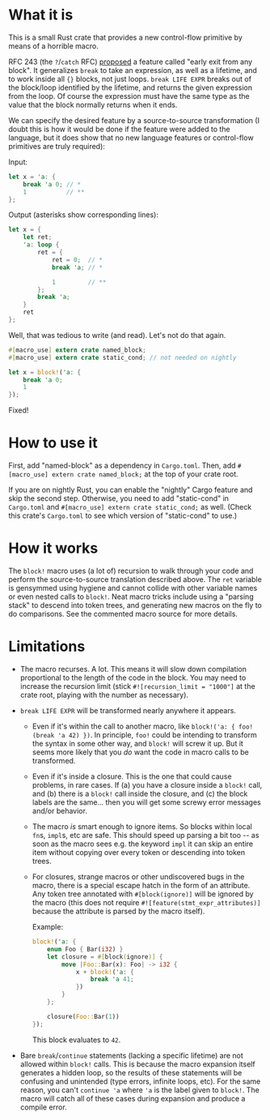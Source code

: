What it is
==========

This is a small Rust crate that provides a new control-flow primitive by means of a horrible macro.

RFC 243 (the `?`/`catch` RFC) [proposed][link] a feature called "early exit from any block". It generalizes `break` to take an expression, as well as a lifetime, and to work inside all `{}` blocks, not just loops. `break LIFE EXPR` breaks out of the block/loop identified by the lifetime, and returns the given expression from the loop. Of course the expression must have the same type as the value that the block normally returns when it ends.

[link]: https://github.com/rust-lang/rfcs/blob/master/text/0243-trait-based-exception-handling.md#early-exit-from-any-block

We can specify the desired feature by a source-to-source transformation (I doubt this is how it would be done if the feature were added to the language, but it does show that no new language features or control-flow primitives are truly required):

Input:

```rust
let x = 'a: {
    break 'a 0; // *
    1           // **
};
```

Output (asterisks show corresponding lines):

```rust
let x = {
    let ret;
    'a: loop {
        ret = {
            ret = 0;  // *
            break 'a; // *

            1         // **
        };
        break 'a;
    }
    ret
};
```

Well, that was tedious to write (and read). Let's not do that again.

```rust
#[macro_use] extern crate named_block;
#[macro_use] extern crate static_cond; // not needed on nightly

let x = block!('a: {
    break 'a 0;
    1
});
```

Fixed!

How to use it
=============

First, add "named-block" as a dependency in `Cargo.toml`. Then, add `#[macro_use] extern crate named_block;` at the top of your crate root.

If you are on nightly Rust, you can enable the "nightly" Cargo feature and skip the second step. Otherwise, you need to add "static-cond" in `Cargo.toml` and `#[macro_use] extern crate static_cond;` as well. (Check this crate's `Cargo.toml` to see which version of "static-cond" to use.)

How it works
============

The `block!` macro uses (a lot of) recursion to walk through your code and perform the source-to-source translation described above. The `ret` variable is gensymmed using hygiene and cannot collide with other variable names or even nested calls to `block!`. Neat macro tricks include using a "parsing stack" to descend into token trees, and generating new macros on the fly to do comparisons. See the commented macro source for more details.

Limitations
===========

- The macro recurses. A lot. This means it will slow down compilation proportional to the length of the code in the block. You may need to increase the recursion limit (stick `#![recursion_limit = "1000"]` at the crate root, playing with the number as necessary).
- `break LIFE EXPR` will be transformed nearly anywhere it appears.
    - Even if it's within the call to another macro, like `block!('a: { foo!(break 'a 42) })`. In principle, `foo!` could be intending to transform the syntax in some other way, and `block!` will screw it up. But it seems more likely that you _do_ want the code in macro calls to be transformed.
    - Even if it's inside a closure. This is the one that could cause problems, in rare cases. If (a) you have a closure inside a `block!` call, and (b) there is a `block!` call inside the closure, and (c) the block labels are the same... then you will get some screwy error messages and/or behavior.
    - The macro _is_ smart enough to ignore items. So blocks within local `fn`s, `impl`s, etc are safe. This should speed up parsing a bit too -- as soon as the macro sees e.g. the keyword `impl` it can skip an entire item without copying over every token or descending into token trees.
    - For closures, strange macros or other undiscovered bugs in the macro, there is a special escape hatch in the form of an attribute. Any token tree annotated with `#[block(ignore)]` will be ignored by the macro (this does not require `#![feature(stmt_expr_attributes)]` because the attribute is parsed by the macro itself).
    
        Example:

        ```rust
        block!('a: {
            enum Foo { Bar(i32) }
            let closure = #[block(ignore)] {
                move |Foo::Bar(x): Foo| -> i32 {
                    x + block!('a: {
                        break 'a 41;
                    })
                }
            };

            closure(Foo::Bar(1))
        });
        ```

        This block evaluates to `42`.

- Bare `break`/`continue` statements (lacking a specific lifetime) are not allowed within `block!` calls. This is because the macro expansion itself generates a hidden loop, so the results of these statements will be confusing and unintended (type errors, infinite loops, etc). For the same reason, you can't `continue 'a` where `'a` is the label given to `block!`. The macro will catch all of these cases during expansion and produce a compile error.

